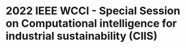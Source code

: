 # 2022 IEEE WCCI - Special Session on Computational intelligence for industrial sustainability (CIIS)
